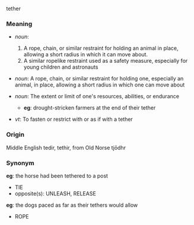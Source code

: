 tether
### Meaning
+ _noun_:
   1. A rope, chain, or similar restraint for holding an animal in place, allowing a short radius in which it can move about.
   2. A similar ropelike restraint used as a safety measure, especially for young children and astronauts
+ _noun_: A rope, chain, or similar restraint for holding one, especially an animal, in place, allowing a short radius in which one can move about
+ _noun_: The extent or limit of one's resources, abilities, or endurance
    + __eg__: drought-stricken farmers at the end of their tether

+ _vt_: To fasten or restrict with or as if with a tether

### Origin

Middle English tedir, tethir, from Old Norse tjōdhr

### Synonym

__eg__: the horse had been tethered to a post

+ TIE
+ opposite(s): UNLEASH, RELEASE

__eg__: the dogs paced as far as their tethers would allow

+ ROPE


